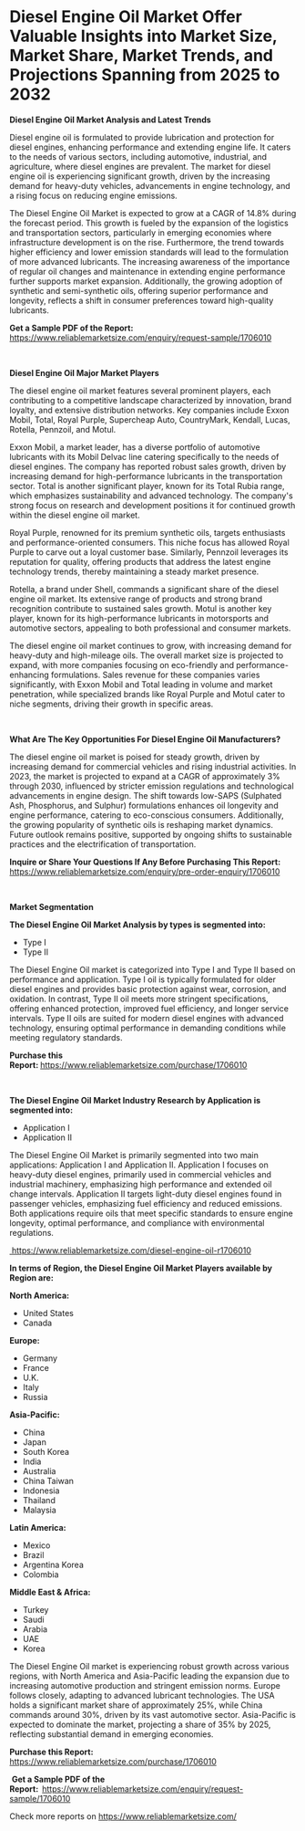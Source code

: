 <p><h1>Diesel Engine Oil Market Offer Valuable Insights into Market Size, Market Share, Market Trends, and Projections Spanning from 2025 to 2032</h1></p><p><strong>Diesel Engine Oil Market Analysis and Latest Trends</strong></p>
<p><p>Diesel engine oil is formulated to provide lubrication and protection for diesel engines, enhancing performance and extending engine life. It caters to the needs of various sectors, including automotive, industrial, and agriculture, where diesel engines are prevalent. The market for diesel engine oil is experiencing significant growth, driven by the increasing demand for heavy-duty vehicles, advancements in engine technology, and a rising focus on reducing engine emissions.</p><p>The Diesel Engine Oil Market is expected to grow at a CAGR of 14.8% during the forecast period. This growth is fueled by the expansion of the logistics and transportation sectors, particularly in emerging economies where infrastructure development is on the rise. Furthermore, the trend towards higher efficiency and lower emission standards will lead to the formulation of more advanced lubricants. The increasing awareness of the importance of regular oil changes and maintenance in extending engine performance further supports market expansion. Additionally, the growing adoption of synthetic and semi-synthetic oils, offering superior performance and longevity, reflects a shift in consumer preferences toward high-quality lubricants.</p></p>
<p><strong>Get a Sample PDF of the Report:&nbsp;</strong> <a href="https://www.reliablemarketsize.com/enquiry/request-sample/1706010?utm_campaign=2453&utm_medium=2&utm_source=Github&utm_content=ia&utm_term=27032025&utm_id=diesel-engine-oil">https://www.reliablemarketsize.com/enquiry/request-sample/1706010</a></p>
<p>&nbsp;</p>
<p><strong>Diesel Engine Oil Major Market Players</strong></p>
<p><p>The diesel engine oil market features several prominent players, each contributing to a competitive landscape characterized by innovation, brand loyalty, and extensive distribution networks. Key companies include Exxon Mobil, Total, Royal Purple, Supercheap Auto, CountryMark, Kendall, Lucas, Rotella, Pennzoil, and Motul.</p><p>Exxon Mobil, a market leader, has a diverse portfolio of automotive lubricants with its Mobil Delvac line catering specifically to the needs of diesel engines. The company has reported robust sales growth, driven by increasing demand for high-performance lubricants in the transportation sector. Total is another significant player, known for its Total Rubia range, which emphasizes sustainability and advanced technology. The company's strong focus on research and development positions it for continued growth within the diesel engine oil market.</p><p>Royal Purple, renowned for its premium synthetic oils, targets enthusiasts and performance-oriented consumers. This niche focus has allowed Royal Purple to carve out a loyal customer base. Similarly, Pennzoil leverages its reputation for quality, offering products that address the latest engine technology trends, thereby maintaining a steady market presence.</p><p>Rotella, a brand under Shell, commands a significant share of the diesel engine oil market. Its extensive range of products and strong brand recognition contribute to sustained sales growth. Motul is another key player, known for its high-performance lubricants in motorsports and automotive sectors, appealing to both professional and consumer markets.</p><p>The diesel engine oil market continues to grow, with increasing demand for heavy-duty and high-mileage oils. The overall market size is projected to expand, with more companies focusing on eco-friendly and performance-enhancing formulations. Sales revenue for these companies varies significantly, with Exxon Mobil and Total leading in volume and market penetration, while specialized brands like Royal Purple and Motul cater to niche segments, driving their growth in specific areas.</p></p>
<p>&nbsp;</p>
<p><strong>What Are The Key Opportunities For Diesel Engine Oil Manufacturers?</strong></p>
<p><p>The diesel engine oil market is poised for steady growth, driven by increasing demand for commercial vehicles and rising industrial activities. In 2023, the market is projected to expand at a CAGR of approximately 3% through 2030, influenced by stricter emission regulations and technological advancements in engine design. The shift towards low-SAPS (Sulphated Ash, Phosphorus, and Sulphur) formulations enhances oil longevity and engine performance, catering to eco-conscious consumers. Additionally, the growing popularity of synthetic oils is reshaping market dynamics. Future outlook remains positive, supported by ongoing shifts to sustainable practices and the electrification of transportation.</p></p>
<p><strong>Inquire or Share Your Questions If Any Before Purchasing This Report:</strong> <a href="https://www.reliablemarketsize.com/enquiry/pre-order-enquiry/1706010?utm_campaign=2453&utm_medium=2&utm_source=Github&utm_content=ia&utm_term=27032025&utm_id=diesel-engine-oil">https://www.reliablemarketsize.com/enquiry/pre-order-enquiry/1706010</a></p>
<p>&nbsp;</p>
<p><strong>Market Segmentation</strong></p>
<p><strong>The Diesel Engine Oil Market Analysis by types is segmented into:</strong></p>
<p><ul><li>Type I</li><li>Type II</li></ul></p>
<p><p>The Diesel Engine Oil market is categorized into Type I and Type II based on performance and application. Type I oil is typically formulated for older diesel engines and provides basic protection against wear, corrosion, and oxidation. In contrast, Type II oil meets more stringent specifications, offering enhanced protection, improved fuel efficiency, and longer service intervals. Type II oils are suited for modern diesel engines with advanced technology, ensuring optimal performance in demanding conditions while meeting regulatory standards.</p></p>
<p><strong>Purchase this Report:&nbsp;</strong><a href="https://www.reliablemarketsize.com/purchase/1706010?utm_campaign=2453&utm_medium=2&utm_source=Github&utm_content=ia&utm_term=27032025&utm_id=diesel-engine-oil">https://www.reliablemarketsize.com/purchase/1706010</a></p>
<p>&nbsp;</p>
<p><strong>The Diesel Engine Oil Market Industry Research by Application is segmented into:</strong></p>
<p><ul><li>Application I</li><li>Application II</li></ul></p>
<p><p>The Diesel Engine Oil Market is primarily segmented into two main applications: Application I and Application II. Application I focuses on heavy-duty diesel engines, primarily used in commercial vehicles and industrial machinery, emphasizing high performance and extended oil change intervals. Application II targets light-duty diesel engines found in passenger vehicles, emphasizing fuel efficiency and reduced emissions. Both applications require oils that meet specific standards to ensure engine longevity, optimal performance, and compliance with environmental regulations.</p></p>
<p><a href="https://www.reliablemarketsize.com/diesel-engine-oil-r1706010?utm_campaign=2453&utm_medium=2&utm_source=Github&utm_content=ia&utm_term=27032025&utm_id=diesel-engine-oil">&nbsp;https://www.reliablemarketsize.com/diesel-engine-oil-r1706010</a></p>
<p><strong>In terms of Region, the Diesel Engine Oil Market Players available by Region are:</strong></p>
<p>
    <p> <strong> North America: </strong>
        <ul>
            <li>United States</li>
            <li>Canada</li>
        </ul>
        </p> 
    <p> <strong> Europe: </strong>
        <ul>
            <li>Germany</li>
            <li>France</li>
            <li>U.K.</li>
            <li>Italy</li>
            <li>Russia</li>
        </ul>
        </p> 
    <p> <strong> Asia-Pacific: </strong>
        <ul>
            <li>China</li>
            <li>Japan</li>
            <li>South Korea</li>
            <li>India</li>
            <li>Australia</li>
            <li>China Taiwan</li>
            <li>Indonesia</li>
            <li>Thailand</li>
            <li>Malaysia</li>
        </ul>
        </p> 
    <p> <strong> Latin America: </strong>
        <ul>
            <li>Mexico</li>
            <li>Brazil</li>
            <li>Argentina Korea</li>
            <li>Colombia</li>
        </ul>
        </p> 
    <p> <strong> Middle East & Africa: </strong>
        <ul>
            <li>Turkey</li>
            <li>Saudi</li>
            <li>Arabia</li>
            <li>UAE</li>
            <li>Korea</li>
        </ul>
    </p>
    </p>
<p><p>The Diesel Engine Oil market is experiencing robust growth across various regions, with North America and Asia-Pacific leading the expansion due to increasing automotive production and stringent emission norms. Europe follows closely, adapting to advanced lubricant technologies. The USA holds a significant market share of approximately 25%, while China commands around 30%, driven by its vast automotive sector. Asia-Pacific is expected to dominate the market, projecting a share of 35% by 2025, reflecting substantial demand in emerging economies.</p></p>
<p><strong>Purchase this Report: </strong><a href="https://www.reliablemarketsize.com/purchase/1706010?utm_campaign=2453&utm_medium=2&utm_source=Github&utm_content=ia&utm_term=27032025&utm_id=diesel-engine-oil">https://www.reliablemarketsize.com/purchase/1706010</a></p>
<p>&nbsp;<strong>Get a Sample PDF of the Report:&nbsp;&nbsp;</strong><a href="https://www.reliablemarketsize.com/enquiry/request-sample/1706010?utm_campaign=2453&utm_medium=2&utm_source=Github&utm_content=ia&utm_term=27032025&utm_id=diesel-engine-oil">https://www.reliablemarketsize.com/enquiry/request-sample/1706010</a></p>
<p><strong></strong></p>
<p>Check more reports on <a href="https://www.reliablemarketsize.com/?utm_campaign=2453&utm_medium=2&utm_source=Github&utm_content=ia&utm_term=27032025&utm_id=diesel-engine-oil">https://www.reliablemarketsize.com/</a></p>